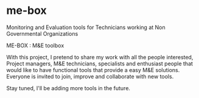 # me-box
Monitoring and Evaluation tools for Technicians working at Non Governmental Organizations

ME-BOX : M&E toolbox

With this project, I pretend to share my work with all the people interested, Project managers, M&E technicians, specialists and enthusiast people that would like to have functional tools that provide a easy M&E solutions.
Everyone is invited to join, improve and collaborate with new tools.


Stay tuned, I'll be adding more tools in the future.

